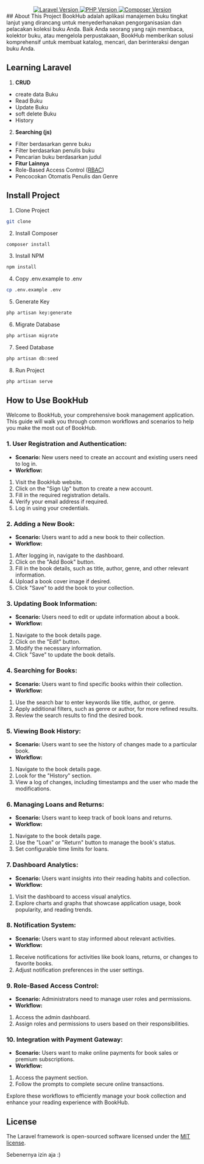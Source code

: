 <div align="center">
    <a href="https://packagist.org/packages/laravel/framework" target="_blank">
        <img src="https://img.shields.io/packagist/v/laravel/framework?label=laravel&style=flat-square"
            alt="Laravel Version">
    </a>
    <a href="https://php.net" target="_blank">
        <img src="https://img.shields.io/packagist/php-v/laravel/laravel?style=flat-square" alt="PHP Version">
    </a>
    <!-- composer version 2.4.4 -->
    <a href="https://getcomposer.org" target="_blank">
        <img src="https://img.shields.io/badge/composer-v2.1.3-blue?style=flat-square" alt="Composer Version">
    </a>

</div>
## About This Project
BookHub adalah aplikasi manajemen buku tingkat lanjut yang dirancang untuk menyederhanakan pengorganisasian dan
pelacakan koleksi buku Anda. Baik Anda seorang yang rajin membaca, kolektor buku, atau mengelola perpustakaan, BookHub
memberikan solusi komprehensif untuk membuat katalog, mencari, dan berinteraksi dengan buku Anda.


## Learning Laravel
1. **CRUD**
- create data Buku
- Read Buku
- Update Buku
- soft delete Buku
- History
2. **Searching (js)**
- Filter berdasarkan genre buku
- Filter berdasarkan penulis buku
- Pencarian buku berdasarkan judul
- **Fitur Lainnya**
- Role-Based Access Control ([RBAC](https://github.com/itstructure/laravel-rbac))
- Pencocokan Otomatis Penulis dan Genre

## Install Project
1. Clone Project
```bash
git clone
```
2. Install Composer
```bash
composer install
```
3. Install NPM
```bash
npm install
```
4. Copy .env.example to .env
```bash
cp .env.example .env
```
5. Generate Key
```bash
php artisan key:generate
```
6. Migrate Database
```bash
php artisan migrate
```
7. Seed Database
```bash
php artisan db:seed
```
8. Run Project
```bash
php artisan serve
```


## How to Use BookHub

Welcome to BookHub, your comprehensive book management application. This guide will walk you through common workflows
and scenarios to help you make the most out of BookHub.

### 1. **User Registration and Authentication:**
- **Scenario:** New users need to create an account and existing users need to log in.
- **Workflow:**
1. Visit the BookHub website.
2. Click on the "Sign Up" button to create a new account.
3. Fill in the required registration details.
4. Verify your email address if required.
5. Log in using your credentials.

### 2. **Adding a New Book:**
- **Scenario:** Users want to add a new book to their collection.
- **Workflow:**
1. After logging in, navigate to the dashboard.
2. Click on the "Add Book" button.
3. Fill in the book details, such as title, author, genre, and other relevant information.
4. Upload a book cover image if desired.
5. Click "Save" to add the book to your collection.

### 3. **Updating Book Information:**
- **Scenario:** Users need to edit or update information about a book.
- **Workflow:**
1. Navigate to the book details page.
2. Click on the "Edit" button.
3. Modify the necessary information.
4. Click "Save" to update the book details.

### 4. **Searching for Books:**
- **Scenario:** Users want to find specific books within their collection.
- **Workflow:**
1. Use the search bar to enter keywords like title, author, or genre.
2. Apply additional filters, such as genre or author, for more refined results.
3. Review the search results to find the desired book.

### 5. **Viewing Book History:**
- **Scenario:** Users want to see the history of changes made to a particular book.
- **Workflow:**
1. Navigate to the book details page.
2. Look for the "History" section.
3. View a log of changes, including timestamps and the user who made the modifications.

### 6. **Managing Loans and Returns:**
- **Scenario:** Users want to keep track of book loans and returns.
- **Workflow:**
1. Navigate to the book details page.
2. Use the "Loan" or "Return" button to manage the book's status.
3. Set configurable time limits for loans.

### 7. **Dashboard Analytics:**
- **Scenario:** Users want insights into their reading habits and collection.
- **Workflow:**
1. Visit the dashboard to access visual analytics.
2. Explore charts and graphs that showcase application usage, book popularity, and reading trends.

### 8. **Notification System:**
- **Scenario:** Users want to stay informed about relevant activities.
- **Workflow:**
1. Receive notifications for activities like book loans, returns, or changes to favorite books.
2. Adjust notification preferences in the user settings.

### 9. **Role-Based Access Control:**
- **Scenario:** Administrators need to manage user roles and permissions.
- **Workflow:**
1. Access the admin dashboard.
2. Assign roles and permissions to users based on their responsibilities.

### 10. **Integration with Payment Gateway:**
- **Scenario:** Users want to make online payments for book sales or premium subscriptions.
- **Workflow:**
1. Access the payment section.
2. Follow the prompts to complete secure online transactions.

Explore these workflows to efficiently manage your book collection and enhance your reading experience with BookHub.




## License

The Laravel framework is open-sourced software licensed under the [MIT license](https://opensource.org/licenses/MIT).

Sebenernya izin aja :)
